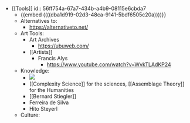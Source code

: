 - [[Tools]]
  id:: 56ff754a-67a7-434b-a4b9-08115e6cbda7
	- {{embed  ((((dba1d919-02d3-48ca-9141-5bdf6505c20a))))}}
	- Alternatives to:
		- https://alternativeto.net/
	- Art Tools:
		- Art Archives
			- https://ubuweb.com/
		- [[Artists]]
			- Francis Alys
				- https://www.youtube.com/watch?v=WvkTLAdKP24
	- Knowledge:
		- ![](https://firebasestorage.googleapis.com/v0/b/firescript-577a2.appspot.com/o/imgs%2Fapp%2F[[Neganthropocene]]Summit%2FFfDfXxPlEy.png?alt=media&token=a50be574-f4cd-4624-92fc-e69db9f804a9)
		- [[Complexity Science]] for the sciences, [[Assemblage Theory]] for the Humanities
		- [[Bernard Stiegler]]
		- Ferreira de Silva
		- Hito Steyerl
	- Culture: